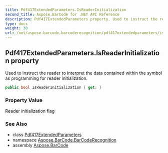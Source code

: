 ```yaml
---
title: Pdf417ExtendedParameters.IsReaderInitialization
second_title: Aspose.BarCode for .NET API Reference
description: Pdf417ExtendedParameters property. Used to instruct the reader to interpret the data contained within the symbol as programming for reader initialization
type: docs
weight: 30
url: /net/aspose.barcode.barcoderecognition/pdf417extendedparameters/isreaderinitialization/
---
```

## Pdf417ExtendedParameters.IsReaderInitialization property

Used to instruct the reader to interpret the data contained within the symbol as programming for reader initialization.

```csharp
public bool IsReaderInitialization { get; }
```

### Property Value

Reader initialization flag

### See Also

* class [Pdf417ExtendedParameters](../)
* namespace [Aspose.BarCode.BarCodeRecognition](../../../aspose.barcode.barcoderecognition/)
* assembly [Aspose.BarCode](../../../)


